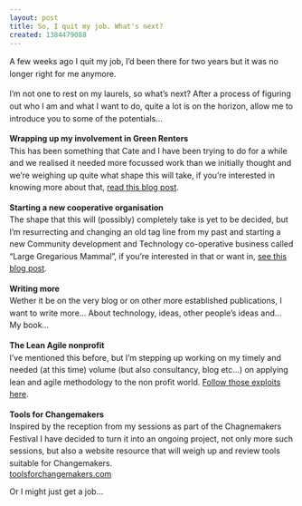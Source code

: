 ```yaml
---
layout: post
title: So, I quit my job. What's next?
created: 1384479088
---
```

<p class="p1"><span style="line-height: 1.538em;">A few weeks ago I quit my job, I&rsquo;d been there for two years but it was no longer right for me anymore.</span></p><p class="p1"><span style="line-height: 1.538em;">I&rsquo;m not one to rest on my laurels, so what&rsquo;s next? After a process of figuring out who I am and what I want to do, quite a lot is on the horizon, allow me to introduce you to some of the potentials&hellip;</span></p><p class="p1"><span style="line-height: 1.538em;"><strong>Wrapping up my involvement in Green Renters</strong></span><br /><span style="line-height: 1.538em;">This has been something that Cate and I have been trying to do for a while and we realised it needed more focussed work than we initially thought and we&rsquo;re weighing up quite what shape this will take, if you&rsquo;re interested in knowing more about that, <a href="http://greenrenters.org/news/time-new-lease" target="_blank">read this blog post</a>.</span></p><p class="p1"><strong><span style="line-height: 1.538em;">Starting a new cooperative organisation</span></strong><br /><span style="line-height: 1.538em;">The shape that this will (possibly) completely take is yet to be decided, but I&rsquo;m resurrecting and changing an old tag line from my past and starting a new Community development and Technology co-operative business called &ldquo;Large Gregarious Mammal&rdquo;, if you&rsquo;re interested in that or want in, <a href="http://largegregariousmammal.com/content/introducing-large-gregarious-mammal#overlay-context=" target="_blank">see this blog post</a>.</span></p><p class="p1"><strong style="line-height: 1.538em;">Writing more</strong><br /><span style="line-height: 1.538em;">Wether it be on the very blog or on other more established publications, I want to write more&hellip; About technology, ideas, other people&rsquo;s ideas and&hellip; My book&hellip;</span></p><p class="p1"><strong><span style="line-height: 1.538em;">The Lean Agile nonprofit</span></strong><br /><span style="line-height: 1.538em;">I&rsquo;ve mentioned this before, but I&rsquo;m stepping up working on my timely and needed (at this time) volume (but also consultancy, blog etc&hellip;) on applying lean and agile methodology to the non profit world. <a href="http://theleanagilenonprofit.com/" target="_blank">Follow those exploits here</a>.</span></p><p class="p1"><span style="line-height: 1.538em;"><strong>Tools for Changemakers</strong></span><br /><span style="line-height: 1.538em;">Inspired by the reception from my sessions as part of the Chagnemakers Festival I have decided to turn it into an ongoing project, not only more such sessions, but also a website resource that will weigh up and review tools suitable for Changemakers.</span><br /><a href="http://toolsforchangemakers.com" target="_blank">toolsforchangemakers.com</a></p><p class="p1">Or I might just get a job&hellip;</p>
